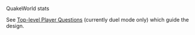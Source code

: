 QuakeWorld stats

See [Top-level Player Questions](docs/Questions.md) (currently duel mode only) which guide the design.
